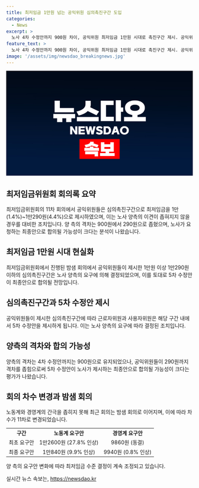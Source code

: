 ```yaml
---
title: 최저임금 1만원 넘는 공익위원 심의촉진구간 도입
categories:
  - News
excerpt: >
  노사 4차 수정안까지 900원 차이, 공익위원 최저임금 1만원 시대로 촉진구간 제시. 공익위원회 회의에서 11차로 변경된 최저임금위원회는 밤샘 심의를 거쳐 심의촉진구간을 1만~1만290원으로 제시함. 이는 노사 요청에 따른 것으로, 양측의 격차를 좁히기 위해 공익위원이 조정안을 제시한 것으로 예상됨. 노사는 5차 수정안을 내야 하며, 공익위원의 제시로 최종안이 결정될 가능성이 크다. 경영계와 노동계의 격차는 크지만, 공익위원의 조정으로 양측의 합의를 유도할 수 있을 것으로 보인다.
feature_text: >
  노사 4차 수정안까지 900원 차이, 공익위원 최저임금 1만원 시대로 촉진구간 제시. 공익위원회 회의에서 11차로 변경된 최저임금위원회는 밤샘 심의를 거쳐 심의촉진구간을 1만~1만290원으로 제시함. 이는 노사 요청에 따른 것으로, 양측의 격차를 좁히기 위해 공익위원이 조정안을 제시한 것으로 예상됨. 노사는 5차 수정안을 내야 하며, 공익위원의 제시로 최종안이 결정될 가능성이 크다. 경영계와 노동계의 격차는 크지만, 공익위원의 조정으로 양측의 합의를 유도할 수 있을 것으로 보인다.
image: '/assets/img/newsdao_breakingnews.jpg'
---
```


<p><img src="/assets/img/newsdao_breakingnews.jpg" alt="implanttips 속보" /></p>

<h2 data-ke-size="size26">최저임금위원회 회의록 요약</h2>

<p data-ke-size="size16">최저임금위원회의 11차 회의에서 공익위원들은 심의촉진구간으로 최저임금을 1만(1.4%)~1만290원(4.4%)으로 제시하였으며, 이는 노사 양측의 이견이 좁혀지지 않을 경우를 대비한 조치입니다. 양 측의 격차는 900원에서 290원으로 좁혔으며, 노사가 요청하는 최종안으로 합의될 가능성이 크다는 분석이 나왔습니다.</p>

<h2 data-ke-size="size26">최저임금 1만원 시대 현실화</h2>

<p data-ke-size="size16">최저임금위원회에서 진행된 밤샘 회의에서 공익위원들이 제시한 1만원 이상 1만290원 이하의 심의촉진구간은 노사 양측의 요구에 의해 결정되었으며, 이를 토대로 5차 수정안이 최종안으로 합의될 전망입니다.</p>

<h2 data-ke-size="size26">심의촉진구간과 5차 수정안 제시</h2>

<p data-ke-size="size16">공익위원들이 제시한 심의촉진구간에 따라 근로자위원과 사용자위원은 해당 구간 내에서 5차 수정안을 제시하게 됩니다. 이는 노사 양측의 요구에 따라 결정된 조치입니다.</p>

<h2 data-ke-size="size26">양측의 격차와 합의 가능성</h2>

<p data-ke-size="size16">양측의 격차는 4차 수정안까지는 900원으로 유지되었으나, 공익위원들이 290원까지 격차를 좁힘으로써 5차 수정안이 노사가 제시하는 최종안으로 합의될 가능성이 크다는 평가가 나왔습니다.</p>

<h2 data-ke-size="size26">회의 차수 변경과 밤샘 회의</h2>

<p data-ke-size="size16">노동계와 경영계의 간극을 좁히지 못해 최근 회의는 밤샘 회의로 이어지며, 이에 따라 차수가 11차로 변경되었습니다.</p>

<table>
    <tr>
        <td style="text-align: center; height: 17px;"><b>구간</b></td>
        <td style="text-align: center; height: 17px;"><b>노동계 요구안</b></td>
        <td style="text-align: center; height: 17px;"><b>경영계 요구안</b></td>
    </tr>
    <tr>
        <td style="text-align: center; height: 17px;">최초 요구안</td>
        <td style="text-align: center; height: 17px;">1만2600원 (27.8% 인상)</td>
        <td style="text-align: center; height: 17px;">9860원 (동결)</td>
    </tr>
    <tr>
        <td style="text-align: center; height: 17px;">최종 요구안</td>
        <td style="text-align: center; height: 17px;">1만840원 (9.9% 인상)</td>
        <td style="text-align: center; height: 17px;">9940원 (0.8% 인상)</td>
    </tr>
</table>

<p data-ke-size="size16">양 측의 요구안 변화에 따라 최저임금 수준 결정이 계속 조정되고 있습니다.</p>
실시간 뉴스 속보는, <a href="https://newsdao.kr" rel="dofollow">https://newsdao.kr</a>


